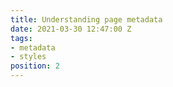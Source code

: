 ```yaml
---
title: Understanding page metadata
date: 2021-03-30 12:47:00 Z
tags:
- metadata
- styles
position: 2
---
```


